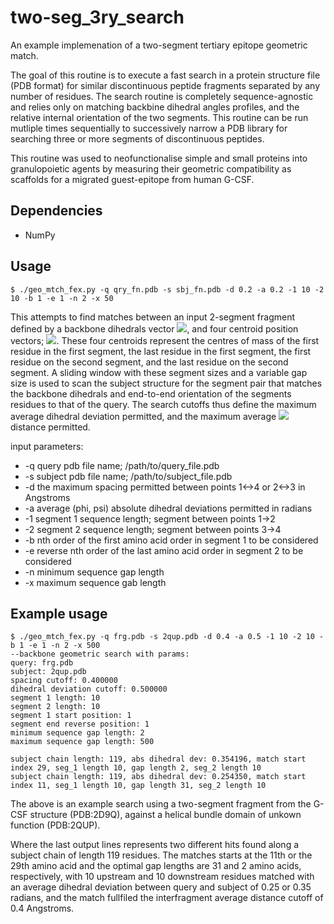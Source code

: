 # two-seg_3ry_search

An example implemenation of a two-segment tertiary epitope geometric match. 

The goal of this routine is to execute a fast search in a protein structure file (PDB format) for similar discontinuous peptide fragments separated by any number of residues. The search routine is completely sequence-agnostic and relies only on matching backbine dihedral angles profiles, and the relative internal orientation of the two segments. This routine can be run mutliple times sequentially to successively narrow a PDB library for searching three or more segments of discontinuous peptides. 

This routine was used to neofunctionalise simple and small proteins into granulopoietic agents by measuring their geometric compatibility as scaffolds for a migrated guest-epitope from human G-CSF.

## Dependencies 

  - NumPy
  
## Usage

```
$ ./geo_mtch_fex.py -q qry_fn.pdb -s sbj_fn.pdb -d 0.2 -a 0.2 -1 10 -2 10 -b 1 -e 1 -n 2 -x 50
```
This attempts to find matches between an input 2-segment fragment defined by a backbone dihedrals vector <img src="https://render.githubusercontent.com/render/math?math=(\phi_1, \psi_1, .., \phi_n, \psi_n)">, and four centroid position vectors\; <img src="https://render.githubusercontent.com/render/math?math=\textbf{p_1}, \textbf{p_2},\textbf{p_3}, \textbf{p_4}">. These four centroids represent the centres of mass of the first residue in the first segment, the last residue in the first segment, the first residue on the second segment, and the last residue on the second segment. A sliding window with these segment sizes and a variable gap size is used to scan the subject structure for the segment pair that matches the backbone dihedrals and end-to-end orientation of the segments residues to that of the query. The search cutoffs thus define the maximum average dihedral deviation permitted, and the maximum average <img src="https://render.githubusercontent.com/render/math?math=\textbf{p_{1,2}} \leftrightarrow \textbf{p_{4,3}}"> distance permitted. 


input parameters: 

- -q query pdb file name\; /path/to/query_file.pdb
- -s subject pdb file name; /path/to/subject_file.pdb
- -d the maximum spacing permitted between points 1<->4 or 2<->3 in Angstroms
- -a average (phi, psi) absolute dihedral deviations permitted in radians
- -1 segment 1 sequence length; segment between points 1->2 <int>
- -2 segment 2 sequence length; segment between points 3->4 <int>
- -b nth order of the first amino acid order in segment 1 to be considered <int>
- -e reverse nth order of the last amino acid order in segment 2 to be considered <int>
- -n minimum sequence gap length <int>
- -x maximum sequence gab length <int>

## Example usage

```
$ ./geo_mtch_fex.py -q frg.pdb -s 2qup.pdb -d 0.4 -a 0.5 -1 10 -2 10 -b 1 -e 1 -n 2 -x 500
--backbone geometric search with params: 
query: frg.pdb 
subject: 2qup.pdb
spacing cutoff: 0.400000
dihedral deviation cutoff: 0.500000
segment 1 length: 10 
segment 2 length: 10 
segment 1 start position: 1 
segment end reverse position: 1
minimum sequence gap length: 2
maximum sequence gap length: 500

subject chain length: 119, abs dihedral dev: 0.354196, match start index 29, seg_1 length 10, gap length 2, seg_2 length 10
subject chain length: 119, abs dihedral dev: 0.254350, match start index 11, seg_1 length 10, gap length 31, seg_2 length 10
```
The above is an example search using a two-segment fragment from the G-CSF structure (PDB:2D9Q), against a helical bundle domain of unkown function (PDB:2QUP). 

Where the last output lines represents two different hits found along a subject chain of length 119 residues. The matches starts at the 11th or the 29th amino acid and the optimal gap lengths are 31 and 2 amino acids, respectively, with 10 upstream and 10 downstream residues matched with an average dihedral deviation between query and subject of 0.25 or 0.35 radians, and the match fullfiled the interfragment average distance cutoff of 0.4 Angstroms. 

